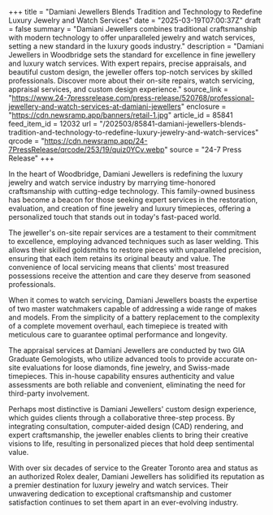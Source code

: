 +++
title = "Damiani Jewellers Blends Tradition and Technology to Redefine Luxury Jewelry and Watch Services"
date = "2025-03-19T07:00:37Z"
draft = false
summary = "Damiani Jewellers combines traditional craftsmanship with modern technology to offer unparalleled jewelry and watch services, setting a new standard in the luxury goods industry."
description = "Damiani Jewellers in Woodbridge sets the standard for excellence in fine jewellery and luxury watch services. With expert repairs, precise appraisals, and beautiful custom design, the jeweller offers top-notch services by skilled professionals. Discover more about their on-site repairs, watch servicing, appraisal services, and custom design experience."
source_link = "https://www.24-7pressrelease.com/press-release/520768/professional-jewellery-and-watch-services-at-damiani-jewellers"
enclosure = "https://cdn.newsramp.app/banners/retail-1.jpg"
article_id = 85841
feed_item_id = 12032
url = "/202503/85841-damiani-jewellers-blends-tradition-and-technology-to-redefine-luxury-jewelry-and-watch-services"
qrcode = "https://cdn.newsramp.app/24-7PressRelease/qrcode/253/19/quiz0YCv.webp"
source = "24-7 Press Release"
+++

<p>In the heart of Woodbridge, Damiani Jewellers is redefining the luxury jewelry and watch service industry by marrying time-honored craftsmanship with cutting-edge technology. This family-owned business has become a beacon for those seeking expert services in the restoration, evaluation, and creation of fine jewelry and luxury timepieces, offering a personalized touch that stands out in today's fast-paced world.</p><p>The jeweller's on-site repair services are a testament to their commitment to excellence, employing advanced techniques such as laser welding. This allows their skilled goldsmiths to restore pieces with unparalleled precision, ensuring that each item retains its original beauty and value. The convenience of local servicing means that clients' most treasured possessions receive the attention and care they deserve from seasoned professionals.</p><p>When it comes to watch servicing, Damiani Jewellers boasts the expertise of two master watchmakers capable of addressing a wide range of makes and models. From the simplicity of a battery replacement to the complexity of a complete movement overhaul, each timepiece is treated with meticulous care to guarantee optimal performance and longevity.</p><p>The appraisal services at Damiani Jewellers are conducted by two GIA Graduate Gemologists, who utilize advanced tools to provide accurate on-site evaluations for loose diamonds, fine jewelry, and Swiss-made timepieces. This in-house capability ensures authenticity and value assessments are both reliable and convenient, eliminating the need for third-party involvement.</p><p>Perhaps most distinctive is Damiani Jewellers' custom design experience, which guides clients through a collaborative three-step process. By integrating consultation, computer-aided design (CAD) rendering, and expert craftsmanship, the jeweller enables clients to bring their creative visions to life, resulting in personalized pieces that hold deep sentimental value.</p><p>With over six decades of service to the Greater Toronto area and status as an authorized Rolex dealer, Damiani Jewellers has solidified its reputation as a premier destination for luxury jewelry and watch services. Their unwavering dedication to exceptional craftsmanship and customer satisfaction continues to set them apart in an ever-evolving industry.</p>